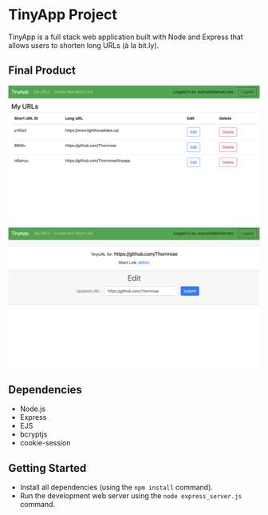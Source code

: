 # TinyApp Project

TinyApp is a full stack web application built with Node and Express that allows users to shorten long URLs (à la bit.ly).

## Final Product

!["Main page when logged in"](/screenshots/Tinyapp_Example01.png)
!["URL Details page"](/screenshots/Tinyapp_Example02.png)

## Dependencies

- Node.js
- Express
- EJS
- bcryptjs
- cookie-session

## Getting Started

- Install all dependencies (using the `npm install` command).
- Run the development web server using the `node express_server.js` command.